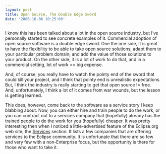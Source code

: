```yaml
---
layout: post
title: Open Source, The Double Edge Sword
date: '2006-10-06 10:25:00'
---
```



I know this has been talked about a lot in the open source industry, but I’ve personally started to see concrete examples of it. Commercial adoption of open source software is a double edge sword. One the one side, it is great to have the flexibility to be able to take open source solutions, adapt them to your particular problem domain, and add the value of those solutions to your product. On the other side, it is a lot of work to do that, and in a commercial setting, lot of work == big expense.

And, of course, you really have to watch the pointy end of the sword that could kill your project, and I think that pointy end is unrealistic expectations. But, I think the industry is really starting to get that open source != free. And, unfortunately, I think a lot of it comes from war wounds, but the lesson is getting learned.

This does, however, come back to the software as a service story I keep blabbing about. Now, you can either hire and train people to do the work, or you can contract out to a services company that (hopefully) already has the trained people to do the work for you (hopefully) cheaper. It was pretty interesting then when I noticed a little-advertised feature of the Eclipse.org web site, the [Services](http://www.eclipse.org/services/) section. It lists a few companies that are offering services to the Eclipse community. It is unfortunate that there are so few and very few with a non-Enterprise focus, but the opportunity is there for those who want to take it.


